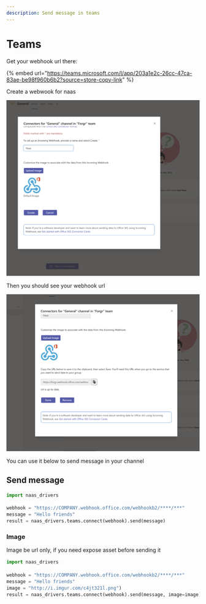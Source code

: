 ```yaml
---
description: Send message in teams
---
```


# Teams

Get your webhook url there:

{% embed url="https://teams.microsoft.com/l/app/203a1e2c-26cc-47ca-83ae-be98f960b6b2?source=store-copy-link" %}

Create a webwook for naas

![Screenshot create webhook](../.gitbook/assets/screenshot-2021-01-25-at-19.43.14.png)

Then you should see your webhook url

![Sreenshot webhook link](../.gitbook/assets/screenshot-2021-01-25-at-19.43.26.png)

You can use it below to send message in your channel

## Send message

```python
import naas_drivers

webhook = "https://COMPANY.webhook.office.com/webhookb2/****/***"
message = "Hello friends"
result = naas_drivers.teams.connect(webhook).send(message)
```

### Image

Image be url only, if you need expose asset before sending it

```python
import naas_drivers

webhook = "https://COMPANY.webhook.office.com/webhookb2/****/***"
message = "Hello friends"
image = "http://i.imgur.com/c4jt321l.png")
result = naas_drivers.teams.connect(webhook).send(message, image=image)
```



